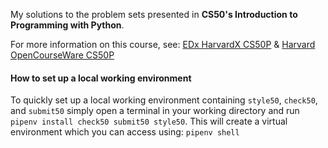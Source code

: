 My solutions to the problem sets presented in **CS50's Introduction to Programming with Python**.

For more information on this course, see: [EDx HarvardX CS50P](https://learning.edx.org/course/course-v1:HarvardX+CS50P+Python/home) & [Harvard OpenCourseWare CS50P](https://cs50.harvard.edu/python/2022/)

#### How to set up a local working environment

To quickly set up a local working environment containing `style50`, `check50`, and `submit50` simply open a terminal in your working directory and run `pipenv install check50 submit50 style50`. This will create a virtual environment which you can access using: `pipenv shell`

